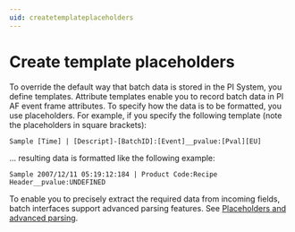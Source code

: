 ```yaml
---
uid: createtemplateplaceholders
---
```


# Create template placeholders

To override the default way that batch data is stored in the PI System, you define templates. Attribute templates enable you to record batch data in PI AF event frame attributes. To specify how the data is to be formatted, you use placeholders. For example, if you specify the following template (note the placeholders in square brackets):
```
Sample [Time] | [Descript]-[BatchID]:[Event]__pvalue:[Pval][EU]
```
... resulting data is formatted like the following example:
```
Sample 2007/12/11 05:19:12:184 | Product Code:Recipe Header__pvalue:UNDEFINED
```
To enable you to precisely extract the required data from incoming fields, batch interfaces support advanced parsing features. See [Placeholders and advanced parsing](#placeholders-and-advanced-parsing).
